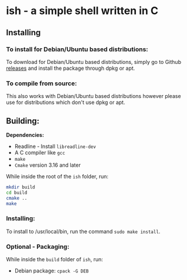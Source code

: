 # ish - a simple shell written in C

## Installing

### To install for Debian/Ubuntu based distributions:

To download for Debian/Ubuntu based distributions, simply go to Github [releases](https://github.com/Itai-Nelken/ish/releases/latest) and install the package through dpkg or apt.

### To compile from source:

This also works with Debian/Ubuntu based distributions however please use for distributions which don't use dpkg or apt.

## Building:

**Dependencies:**

- Readline - Install `libreadline-dev`
- A C compiler like `gcc`
- `make`
- `Cmake` version 3.16 and later

While inside the root of the `ish` folder, run:

```sh
mkdir build
cd build
cmake ..
make
```

### Installing:

To install to /usr/local/bin, run the command `sudo make install`.

### Optional - Packaging:

While inside the `build` folder of `ish`, run: 

- Debian package: `cpack -G DEB`
